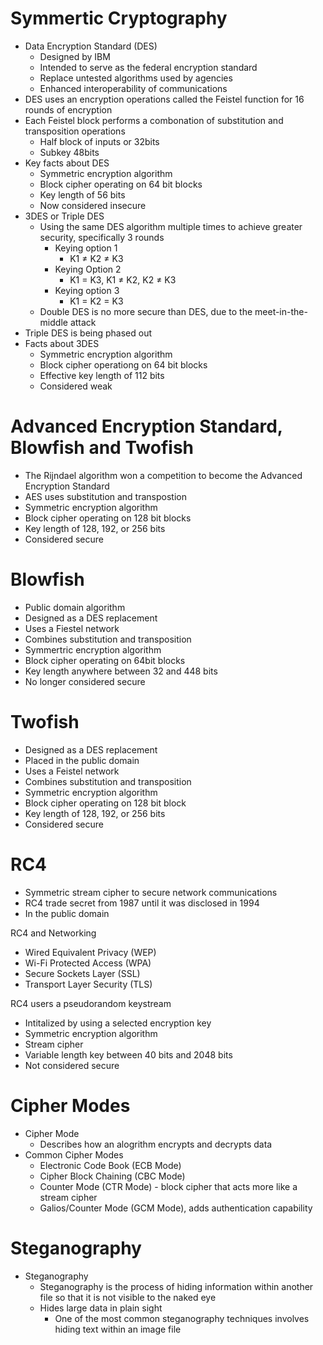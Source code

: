 # Symmertic Cryptography
- Data Encryption Standard (DES)
  - Designed by IBM 
  - Intended to serve as the federal encryption standard
  - Replace untested algorithms used by agencies
  - Enhanced interoperability of communications
- DES uses an encryption operations called the Feistel function for 16 rounds of encryption
- Each Feistel block performs a combonation of substitution and transposition operations
  - Half block of inputs or 32bits
  - Subkey 48bits
- Key facts about DES
  - Symmetric encryption algorithm
  - Block cipher operating on 64 bit blocks
  - Key length of 56 bits
  - Now considered insecure
- 3DES or Triple DES
  - Using the same DES algorithm multiple times to achieve greater security, specifically 3 rounds
    - Keying option 1
      - K1 ≠ K2 ≠ K3
    - Keying Option 2
      - K1 = K3, K1 ≠ K2, K2 ≠ K3
    - Keying option 3 
      - K1 = K2 = K3
  - Double DES is no more secure than DES, due to the meet-in-the-middle attack
- Triple DES is being phased out
- Facts about 3DES
  - Symmetric encryption algorithm
  - Block cipher operationg on 64 bit blocks
  - Effective key length of 112 bits
  - Considered weak
  
#  Advanced Encryption Standard, Blowfish and Twofish
- The Rijndael algorithm won a competition to become the Advanced Encryption Standard
- AES uses substitution and transpostion 
- Symmetric encryption algorithm
- Block cipher operating on 128 bit blocks
- Key length of 128, 192, or 256 bits
- Considered secure

# Blowfish
- Public domain algorithm
- Designed as a DES replacement
- Uses a Fiestel network
- Combines substitution and transposition
- Symmertric encryption algorithm
- Block cipher operating on 64bit blocks
- Key length anywhere between 32 and 448 bits
- No longer considered secure
  
# Twofish
- Designed as a DES replacement
- Placed in the public domain
- Uses a Feistel network
- Combines substitution and transposition
- Symmetric encryption algorithm
- Block cipher operating on 128 bit block
- Key length of 128, 192, or 256 bits
- Considered secure

# RC4
- Symmetric stream cipher to secure network communications
- RC4 trade secret from 1987 until it was disclosed in 1994
- In the public domain

RC4 and Networking
  - Wired Equivalent Privacy (WEP)
  - Wi-Fi Protected Access (WPA)
  - Secure Sockets Layer (SSL)
  - Transport Layer Security (TLS)

RC4 users a pseudorandom keystream
- Intitalized by using a selected encryption key
- Symmetric encryption algorithm
- Stream cipher
- Variable length key between 40 bits and 2048 bits
- Not considered secure

# Cipher Modes
- Cipher Mode
  - Describes how an alogrithm encrypts and decrypts data
- Common Cipher Modes
  - Electronic Code Book (ECB Mode)
  - Cipher Block Chaining (CBC Mode)
  - Counter Mode (CTR Mode) - block cipher that acts more like a stream cipher
  - Galios/Counter Mode (GCM Mode), adds authentication capability
  
# Steganography
 - Steganography
   -  Steganography is the process of hiding information within another file so that it is not visible to the naked eye
   -  Hides large data in plain sight
      -   One of the most common steganography techniques involves hiding text within an image file